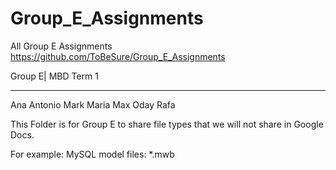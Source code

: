 # Group_E_Assignments
All Group E Assignments
https://github.com/ToBeSure/Group_E_Assignments 


Group E| MBD Term 1
*******************
Ana
Antonio
Mark
Maria 
Max
Oday
Rafa

This Folder is for Group E to share file types that we will not share in Google Docs.

For example:
MySQL model files: *.mwb

